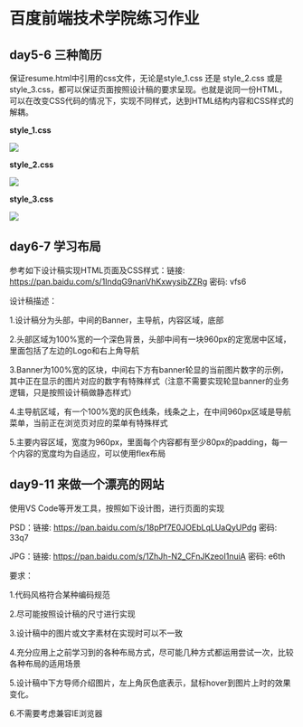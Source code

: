 # 百度前端技术学院练习作业 #


## day5-6 三种简历 ##
保证resume.html中引用的css文件，无论是style_1.css 还是 style_2.css 或是 style_3.css，都可以保证页面按照设计稿的要求呈现。也就是说同一份HTML，可以在改变CSS代码的情况下，实现不同样式，达到HTML结构内容和CSS样式的解耦。

**style_1.css**

![](https://b.bdstatic.com/searchbox/icms/searchbox/img/resume1.png)

**style_2.css**

![](https://b.bdstatic.com/searchbox/icms/searchbox/img/resume2.png)

**style_3.css**

![](https://b.bdstatic.com/searchbox/icms/searchbox/img/resume3.png)

## day6-7 学习布局 ##

参考如下设计稿实现HTML页面及CSS样式：链接: https://pan.baidu.com/s/1IndqG9nanVhKxwysibZZRg 密码: vfs6

设计稿描述：

1.设计稿分为头部，中间的Banner，主导航，内容区域，底部

2.头部区域为100%宽的一个深色背景，头部中间有一块960px的定宽居中区域，里面包括了左边的Logo和右上角导航

3.Banner为100%宽的区块，中间右下方有banner轮显的当前图片数字的示例，其中正在显示的图片对应的数字有特殊样式（注意不需要实现轮显banner的业务逻辑，只是按照设计稿做静态样式）

4.主导航区域，有一个100%宽的灰色线条，线条之上，在中间960px区域是导航菜单，当前正在浏览页对应的菜单有特殊样式

5.主要内容区域，宽度为960px，里面每个内容都有至少80px的padding，每一个内容的宽度均为自适应，可以使用flex布局

## day9-11 来做一个漂亮的网站 ##

使用VS Code等开发工具，按照如下设计图，进行页面的实现

PSD：链接: https://pan.baidu.com/s/18pPf7E0JOEbLqLUaQyUPdg 密码: 33q7

JPG：链接: https://pan.baidu.com/s/1ZhJh-N2_CFnJKzeoI1nuiA 密码: e6th

要求：

1.代码风格符合某种编码规范

2.尽可能按照设计稿的尺寸进行实现

3.设计稿中的图片或文字素材在实现时可以不一致

4.充分应用上之前学习到的各种布局方式，尽可能几种方式都运用尝试一次，比较各种布局的适用场景

5.设计稿中下方导师介绍图片，左上角灰色底表示，鼠标hover到图片上时的效果变化。

6.不需要考虑兼容IE浏览器